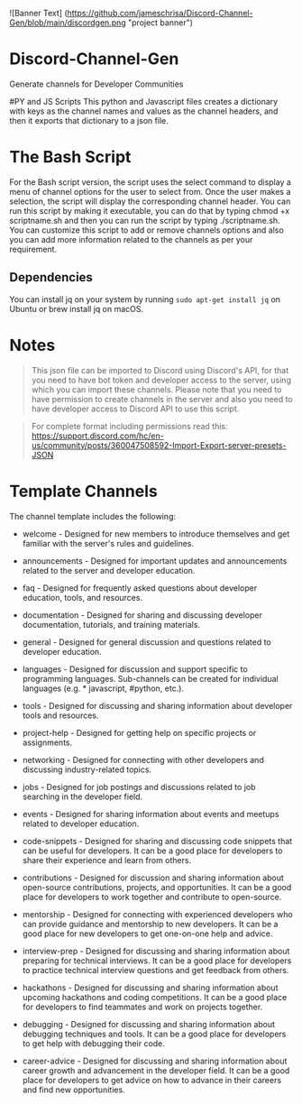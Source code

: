 ![Banner Text] (https://github.com/jameschrisa/Discord-Channel-Gen/blob/main/discordgen.png "project banner")

# Discord-Channel-Gen
Generate channels for Developer Communities

#PY and JS Scripts
This python and Javascript files creates a dictionary with keys as the channel names and values as the channel headers, and then it exports that dictionary to a json file. 

# The Bash Script

For the Bash script version, the script uses the select command to display a menu of channel options for the user to select from. Once the user makes a selection, the script will display the corresponding channel header. You can run this script by making it executable, you can do that by typing chmod +x scriptname.sh and then you can run the script by typing ./scriptname.sh. You can customize this script to add or remove channels options and also you can add more information related to the channels as per your requirement.

## Dependencies

You can install jq on your system by running ```sudo apt-get install jq``` on Ubuntu or brew install jq on macOS.


# Notes
> This json file can be imported to Discord using Discord's API, for that you need to have bot token and developer access to the server, using which you can import these channels. Please note that you need to have permission to create channels in the server and also you need to have developer access to Discord API to use this script.

> For complete format including permissions read this: https://support.discord.com/hc/en-us/community/posts/360047508592-Import-Export-server-presets-JSON


# Template Channels

The channel template includes the following:

* welcome - Designed for new members to introduce themselves and get familiar with the server's rules and guidelines.

* announcements - Designed for important updates and announcements related to the server and developer education.

* faq - Designed for frequently asked questions about developer education, tools, and resources.

* documentation - Designed for sharing and discussing developer documentation, tutorials, and training materials.

* general - Designed for general discussion and questions related to developer education.

* languages - Designed for discussion and support specific to programming languages. Sub-channels can be created for individual languages (e.g. * javascript, #python, etc.).

* tools - Designed for discussing and sharing information about developer tools and resources.

* project-help - Designed for getting help on specific projects or assignments.

* networking - Designed for connecting with other developers and discussing industry-related topics.

* jobs - Designed for job postings and discussions related to job searching in the developer field.

* events - Designed for sharing information about events and meetups related to developer education.

* code-snippets - Designed for sharing and discussing code snippets that can be useful for developers. It can be a good place for developers to share their experience and learn from others.

* contributions - Designed for discussion and sharing information about open-source contributions, projects, and opportunities. It can be a good place for developers to work together and contribute to open-source.

* mentorship - Designed for connecting with experienced developers who can provide guidance and mentorship to new developers. It can be a good place for new developers to get one-on-one help and advice.

* interview-prep - Designed for discussing and sharing information about preparing for technical interviews. It can be a good place for developers to practice technical interview questions and get feedback from others.

* hackathons - Designed for discussing and sharing information about upcoming hackathons and coding competitions. It can be a good place for developers to find teammates and work on projects together.

* debugging - Designed for discussing and sharing information about debugging techniques and tools. It can be a good place for developers to get help with debugging their code.

* career-advice - Designed for discussing and sharing information about career growth and advancement in the developer field. It can be a good place for developers to get advice on how to advance in their careers and find new opportunities.
